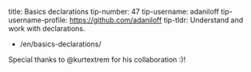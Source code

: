 title: Basics declarations
tip-number: 47
tip-username: adaniloff
tip-username-profile: https://github.com/adaniloff
tip-tldr: Understand and work with declarations.

-   /en/basics-declarations/

Special thanks to @kurtextrem for his collaboration :)!
